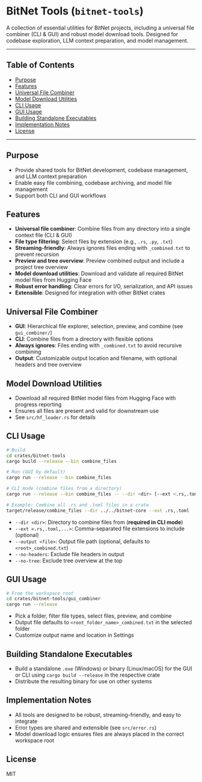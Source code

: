 # BitNet Tools (`bitnet-tools`)

A collection of essential utilities for BitNet projects, including a universal file combiner (CLI & GUI) and robust model download tools. Designed for codebase exploration, LLM context preparation, and model management.

---

## Table of Contents

- [Purpose](#purpose)
- [Features](#features)
- [Universal File Combiner](#universal-file-combiner)
- [Model Download Utilities](#model-download-utilities)
- [CLI Usage](#cli-usage)
- [GUI Usage](#gui-usage)
- [Building Standalone Executables](#building-standalone-executables)
- [Implementation Notes](#implementation-notes)
- [License](#license)

---

## Purpose

- Provide shared tools for BitNet development, codebase management, and LLM context preparation
- Enable easy file combining, codebase archiving, and model file management
- Support both CLI and GUI workflows

## Features

- **Universal file combiner**: Combine files from any directory into a single context file (CLI & GUI)
- **File type filtering**: Select files by extension (e.g., `.rs`, `.py`, `.txt`)
- **Streaming-friendly**: Always ignores files ending with `_combined.txt` to prevent recursion
- **Preview and tree overview**: Preview combined output and include a project tree overview
- **Model download utilities**: Download and validate all required BitNet model files from Hugging Face
- **Robust error handling**: Clear errors for I/O, serialization, and API issues
- **Extensible**: Designed for integration with other BitNet crates

## Universal File Combiner

- **GUI**: Hierarchical file explorer, selection, preview, and combine (see `gui_combiner/`)
- **CLI**: Combine files from a directory with flexible options
- **Always ignores**: Files ending with `_combined.txt` to avoid recursive combining
- **Output**: Customizable output location and filename, with optional headers and tree overview

## Model Download Utilities

- Download all required BitNet model files from Hugging Face with progress reporting
- Ensures all files are present and valid for downstream use
- See `src/hf_loader.rs` for details

## CLI Usage

```sh
# Build
cd crates/bitnet-tools
cargo build --release --bin combine_files

# Run (GUI by default)
cargo run --release --bin combine_files

# CLI mode (combine files from a directory)
cargo run --release --bin combine_files -- --dir <dir> [--ext <.rs,.toml,...>] [--output <file>] [--no-headers] [--no-tree]

# Example: Combine all .rs and .toml files in a crate
target/release/combine_files --dir ../../bitnet-core --ext .rs,.toml
```

- `--dir <dir>`: Directory to combine files from (**required in CLI mode**)
- `--ext <.rs,.toml,...>`: Comma-separated file extensions to include (optional)
- `--output <file>`: Output file path (optional, defaults to `<root>_combined.txt`)
- `--no-headers`: Exclude file headers in output
- `--no-tree`: Exclude tree overview at the top

## GUI Usage

```sh
# From the workspace root
cd crates/bitnet-tools/gui_combiner
cargo run --release
```

- Pick a folder, filter file types, select files, preview, and combine
- Output file defaults to `<root_folder_name>_combined.txt` in the selected folder
- Customize output name and location in Settings

## Building Standalone Executables

- Build a standalone `.exe` (Windows) or binary (Linux/macOS) for the GUI or CLI using `cargo build --release` in the respective crate
- Distribute the resulting binary for use on other systems

## Implementation Notes

- All tools are designed to be robust, streaming-friendly, and easy to integrate
- Error types are shared and extensible (see `src/error.rs`)
- Model download logic ensures files are always placed in the correct workspace root

## License

MIT 